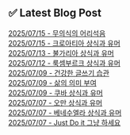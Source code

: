 
## ✅ Latest Blog Post
 
[2025/07/15 - 무의식의 어리석음](https://3hongstore.tistory.com/362) <br/>
[2025/07/15 - 크로아티아 상식과 유머](https://3hongstore.tistory.com/361) <br/>
[2025/07/13 - 불가리아 상식과 유머](https://3hongstore.tistory.com/360) <br/>
[2025/07/12 - 룩셈부르크 상식과 유머](https://3hongstore.tistory.com/359) <br/>
[2025/07/09 - 건강한 글쓰기 습관](https://3hongstore.tistory.com/358) <br/>
[2025/07/09 - 삶의 의미 부여](https://3hongstore.tistory.com/357) <br/>
[2025/07/09 - 쿠바 상식과 유머](https://3hongstore.tistory.com/356) <br/>
[2025/07/07 - 오만 상식과 유머](https://3hongstore.tistory.com/355) <br/>
[2025/07/07 - 베네수엘라 상식과 유머](https://3hongstore.tistory.com/354) <br/>
[2025/07/07 - Just Do it 그냥 하세요](https://3hongstore.tistory.com/353) <br/>
